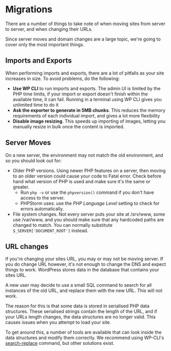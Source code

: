 # Migrations

There are a number of things to take note of when moving sites from server to server, and when changing their URLs.

Since server moves and domain changes are a large topic, we're going to cover only the most important things.

## Imports and Exports

When performing imports and exports, there are a lot of pitfalls as your site increases in size. To avoid problems, do the following:

* **Use WP CLI** to run imports and exports. The admin UI is limited by the PHP time limits, if your import or export doesn't finish within the available time, it can fail. Running in a terminal using WP CLI gives you unlimited time to do it 
* **Ask the exporter to generate in 5MB chunks**. This reduces the memory requirements of each individual import, and gives a lot more flexibility
* **Disable image resizing**. This speeds up importing of images, letting you manually resize in bulk once the content is imported.

## Server Moves

On a new server, the environment may not match the old environment, and so you should look out for:

* Older PHP versions. Using newer PHP features on a server, then moving to an older version could cause your code to Fatal error. Check before hand what version of PHP is used and make sure it's the same or greater.
  * Run `php -v` or use the `phpversion()` command if you don't have access to the server.
  * PHPStorm uses: use the _PHP Language Level_ setting to check for errors automatically.
* File system changes. Not every server puts your site at /srv/www, some use /var/www, and you should make sure that any hardcoded paths are changed to match. You can normally substitute `$_SERVER['DOCUMENT_ROOT']` instead.

## URL changes

If you're changing your sites URL, you may or may not be moving server. If you do change URL however, it's not enough to change the DNS and expect things to work. WordPress stores data in the database that contains your sites URL.

A new user may decide to use a small SQL command to search for all instances of the old URL, and replace them with the new URL. This will not work.

The reason for this is that some data is stored in serialised PHP data structures. These serialised strings contain the length of the URL, and if your URLs length changes, the data structures are no longer valid. This causes issues when you attempt to load your site.

To get around this, a number of tools are available that can look inside the data structures and modify them correctly. We recommend using WP-CLI's [search-replace](http://wp-cli.org/commands/search-replace/) command, but other solutions exist.

